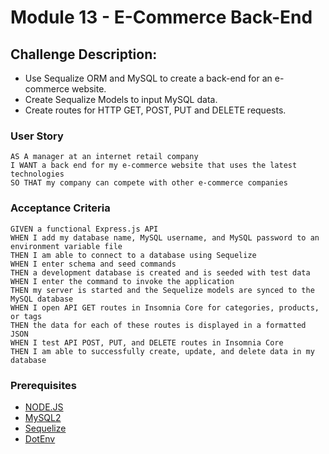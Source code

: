 # Module 13 - E-Commerce Back-End

## Challenge Description:
* Use Sequalize ORM and MySQL to create a back-end for an e-commerce website.
* Create Sequalize Models to input MySQL data.
* Create routes for HTTP GET, POST, PUT and DELETE requests.

### User Story

```
AS A manager at an internet retail company
I WANT a back end for my e-commerce website that uses the latest technologies
SO THAT my company can compete with other e-commerce companies
```

### Acceptance Criteria

```
GIVEN a functional Express.js API
WHEN I add my database name, MySQL username, and MySQL password to an environment variable file
THEN I am able to connect to a database using Sequelize
WHEN I enter schema and seed commands
THEN a development database is created and is seeded with test data
WHEN I enter the command to invoke the application
THEN my server is started and the Sequelize models are synced to the MySQL database
WHEN I open API GET routes in Insomnia Core for categories, products, or tags
THEN the data for each of these routes is displayed in a formatted JSON
WHEN I test API POST, PUT, and DELETE routes in Insomnia Core
THEN I am able to successfully create, update, and delete data in my database
```

### Prerequisites

- [NODE.JS](https://nodejs.org/en/)
- [MySQL2](https://www.npmjs.com/package/mysql2)
- [Sequelize](https://www.npmjs.com/package/sequelize)
- [DotEnv](https://www.npmjs.com/package/dotenv)
